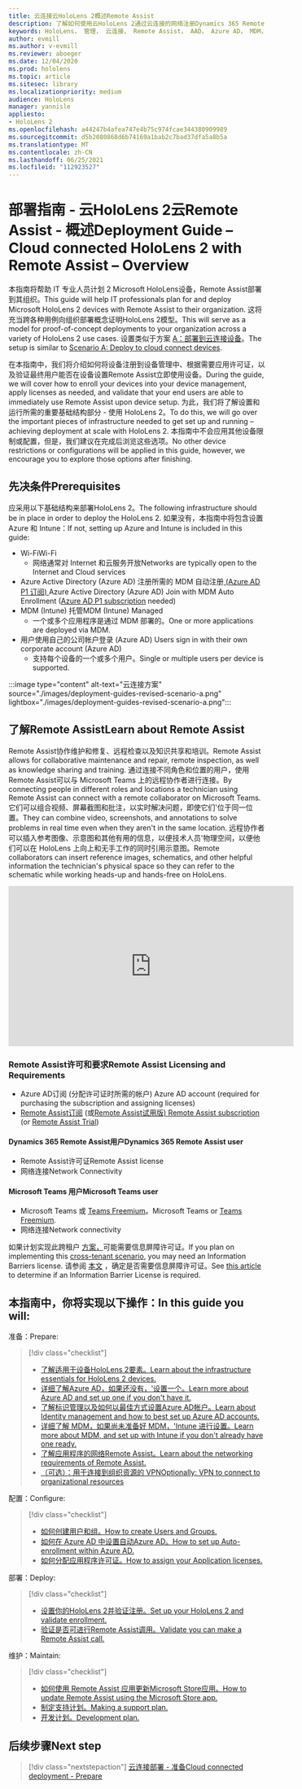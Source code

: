 ```yaml
---
title: 云连接云HoloLens 2概述Remote Assist
description: 了解如何使用云HoloLens 2通过云连接的网络注册Dynamics 365 Remote Assist。
keywords: HoloLens， 管理， 云连接， Remote Assist， AAD， Azure AD， MDM， 移动设备管理
author: evmill
ms.author: v-evmill
ms.reviewer: aboeger
ms.date: 12/04/2020
ms.prod: hololens
ms.topic: article
ms.sitesec: library
ms.localizationpriority: medium
audience: HoloLens
manager: yannisle
appliesto:
- HoloLens 2
ms.openlocfilehash: a44247b4afea747e4b75c974fcae344380909989
ms.sourcegitcommit: d5b2080868d6b74169a1bab2c7bad37dfa5a8b5a
ms.translationtype: MT
ms.contentlocale: zh-CN
ms.lasthandoff: 06/25/2021
ms.locfileid: "112923527"
---
```

# <a name="deployment-guide--cloud-connected-hololens-2-with-remote-assist--overview"></a><span data-ttu-id="74416-104">部署指南 - 云HoloLens 2云Remote Assist - 概述</span><span class="sxs-lookup"><span data-stu-id="74416-104">Deployment Guide – Cloud connected HoloLens 2 with Remote Assist – Overview</span></span>

<span data-ttu-id="74416-105">本指南将帮助 IT 专业人员计划 2 Microsoft HoloLens设备，Remote Assist部署到其组织。</span><span class="sxs-lookup"><span data-stu-id="74416-105">This guide will help IT professionals plan for and deploy Microsoft HoloLens 2 devices with Remote Assist to their organization.</span></span> <span data-ttu-id="74416-106">这将充当跨各种用例向组织部署概念证明HoloLens 2模型。</span><span class="sxs-lookup"><span data-stu-id="74416-106">This will serve as a model for proof-of-concept deployments to your organization across a variety of HoloLens 2 use cases.</span></span> <span data-ttu-id="74416-107">设置类似于方案 [A：部署到云连接设备](https://docs.microsoft.com/hololens/common-scenarios#scenario-a)。</span><span class="sxs-lookup"><span data-stu-id="74416-107">The setup is similar to [Scenario A: Deploy to cloud connect devices](https://docs.microsoft.com/hololens/common-scenarios#scenario-a).</span></span> 

<span data-ttu-id="74416-108">在本指南中，我们将介绍如何将设备注册到设备管理中、根据需要应用许可证，以及验证最终用户能否在设备设置Remote Assist立即使用设备。</span><span class="sxs-lookup"><span data-stu-id="74416-108">During the guide, we will cover how to enroll your devices into your device management, apply licenses as needed, and validate that your end users are able to immediately use Remote Assist upon device setup.</span></span> <span data-ttu-id="74416-109">为此，我们将了解设置和运行所需的重要基础结构部分 - 使用 HoloLens 2。</span><span class="sxs-lookup"><span data-stu-id="74416-109">To do this, we will go over the important pieces of infrastructure needed to get set up and running – achieving deployment at scale with HoloLens 2.</span></span> <span data-ttu-id="74416-110">本指南中不会应用其他设备限制或配置，但是，我们建议在完成后浏览这些选项。</span><span class="sxs-lookup"><span data-stu-id="74416-110">No other device restrictions or configurations will be applied in this guide, however, we encourage you to explore those options after finishing.</span></span>

## <a name="prerequisites"></a><span data-ttu-id="74416-111">先决条件</span><span class="sxs-lookup"><span data-stu-id="74416-111">Prerequisites</span></span>

<span data-ttu-id="74416-112">应采用以下基础结构来部署HoloLens 2。</span><span class="sxs-lookup"><span data-stu-id="74416-112">The following infrastructure should be in place in order to deploy the HoloLens 2.</span></span> <span data-ttu-id="74416-113">如果没有，本指南中将包含设置 Azure 和 Intune：</span><span class="sxs-lookup"><span data-stu-id="74416-113">If not, setting up Azure and Intune is included in this guide:</span></span>

- <span data-ttu-id="74416-114">Wi-Fi</span><span class="sxs-lookup"><span data-stu-id="74416-114">Wi-Fi</span></span>
    - <span data-ttu-id="74416-115">网络通常对 Internet 和云服务开放</span><span class="sxs-lookup"><span data-stu-id="74416-115">Networks are typically open to the Internet and Cloud services</span></span>
- <span data-ttu-id="74416-116">Azure Active Directory (Azure AD) 注册所需的 MDM 自动注册[ (Azure AD P1 订阅) ](https://docs.microsoft.com/azure/active-directory/fundamentals/active-directory-whatis)</span><span class="sxs-lookup"><span data-stu-id="74416-116">Azure Active Directory (Azure AD) Join with MDM Auto Enrollment ([Azure AD P1 subscription](https://docs.microsoft.com/azure/active-directory/fundamentals/active-directory-whatis) needed)</span></span>
- <span data-ttu-id="74416-117">MDM (Intune) 托管</span><span class="sxs-lookup"><span data-stu-id="74416-117">MDM (Intune) Managed</span></span>
    - <span data-ttu-id="74416-118">一个或多个应用程序是通过 MDM 部署的。</span><span class="sxs-lookup"><span data-stu-id="74416-118">One or more applications are deployed via MDM.</span></span>
- <span data-ttu-id="74416-119">用户使用自己的公司帐户登录 (Azure AD) </span><span class="sxs-lookup"><span data-stu-id="74416-119">Users sign in with their own corporate account (Azure AD)</span></span>
    - <span data-ttu-id="74416-120">支持每个设备的一个或多个用户。</span><span class="sxs-lookup"><span data-stu-id="74416-120">Single or multiple users per device is supported.</span></span>

:::image type="content" alt-text="云连接方案" source="./images/deployment-guides-revised-scenario-a.png" lightbox="./images/deployment-guides-revised-scenario-a.png":::


## <a name="learn-about-remote-assist"></a><span data-ttu-id="74416-122">了解Remote Assist</span><span class="sxs-lookup"><span data-stu-id="74416-122">Learn about Remote Assist</span></span>

<span data-ttu-id="74416-123">Remote Assist协作维护和修复、远程检查以及知识共享和培训。</span><span class="sxs-lookup"><span data-stu-id="74416-123">Remote Assist allows for collaborative maintenance and repair, remote inspection, as well as knowledge sharing and training.</span></span> <span data-ttu-id="74416-124">通过连接不同角色和位置的用户，使用 Remote Assist可以与 Microsoft Teams 上的远程协作者进行连接。</span><span class="sxs-lookup"><span data-stu-id="74416-124">By connecting people in different roles and locations a technician using Remote Assist can connect with a remote collaborator on Microsoft Teams.</span></span> <span data-ttu-id="74416-125">它们可以组合视频、屏幕截图和批注，以实时解决问题，即使它们&#39;位于同一位置。</span><span class="sxs-lookup"><span data-stu-id="74416-125">They can combine video, screenshots, and annotations to solve problems in real time even when they aren&#39;t in the same location.</span></span> <span data-ttu-id="74416-126">远程协作者可以插入参考图像、示意图和其他有用的信息，以便技术人员&#39;物理空间，以便他们可以在 HoloLens 上向上和无手工作的同时引用示意图。</span><span class="sxs-lookup"><span data-stu-id="74416-126">Remote collaborators can insert reference images, schematics, and other helpful information the technician&#39;s physical space so they can refer to the schematic while working heads-up and hands-free on HoloLens.</span></span>

<iframe width="560" height="315" src="https://www.youtube.com/embed/d3YT8j0yYl0" frameborder="0" allow="accelerometer; autoplay; clipboard-write; encrypted-media; gyroscope; picture-in-picture" allowfullscreen></iframe>

### <a name="remote-assist-licensing-and-requirements"></a><span data-ttu-id="74416-127">Remote Assist许可和要求</span><span class="sxs-lookup"><span data-stu-id="74416-127">Remote Assist Licensing and Requirements</span></span>

- <span data-ttu-id="74416-128">Azure AD订阅 (分配许可证时所需的帐户) </span><span class="sxs-lookup"><span data-stu-id="74416-128">Azure AD account (required for purchasing the subscription and assigning licenses)</span></span>
- <span data-ttu-id="74416-129">[Remote Assist订阅](https://docs.microsoft.com/dynamics365/mixed-reality/remote-assist/buy-and-deploy-remote-assist) (或[Remote Assist试用版) ](https://docs.microsoft.com/dynamics365/mixed-reality/remote-assist/try-remote-assist)</span><span class="sxs-lookup"><span data-stu-id="74416-129">[Remote Assist subscription](https://docs.microsoft.com/dynamics365/mixed-reality/remote-assist/buy-and-deploy-remote-assist) (or [Remote Assist Trial](https://docs.microsoft.com/dynamics365/mixed-reality/remote-assist/try-remote-assist))</span></span>
    
#### <a name="dynamics-365-remote-assist-user"></a><span data-ttu-id="74416-130">Dynamics 365 Remote Assist用户</span><span class="sxs-lookup"><span data-stu-id="74416-130">Dynamics 365 Remote Assist user</span></span>

- <span data-ttu-id="74416-131">Remote Assist许可证</span><span class="sxs-lookup"><span data-stu-id="74416-131">Remote Assist license</span></span>
- <span data-ttu-id="74416-132">网络连接</span><span class="sxs-lookup"><span data-stu-id="74416-132">Network Connectivity</span></span>

#### <a name="microsoft-teams-user"></a><span data-ttu-id="74416-133">Microsoft Teams 用户</span><span class="sxs-lookup"><span data-stu-id="74416-133">Microsoft Teams user</span></span>

- <span data-ttu-id="74416-134">Microsoft Teams 或 [Teams Freemium](https://products.office.com/microsoft-teams/free)。</span><span class="sxs-lookup"><span data-stu-id="74416-134">Microsoft Teams or [Teams Freemium](https://products.office.com/microsoft-teams/free).</span></span>
- <span data-ttu-id="74416-135">网络连接</span><span class="sxs-lookup"><span data-stu-id="74416-135">Network connectivity</span></span>

<span data-ttu-id="74416-136">如果计划实现此跨租户 [方案，](https://docs.microsoft.com/dynamics365/mixed-reality/remote-assist/cross-tenant-overview#scenario-2-leasing-services-to-other-tenants)可能需要信息屏障许可证。</span><span class="sxs-lookup"><span data-stu-id="74416-136">If you plan on implementing this [cross-tenant scenario](https://docs.microsoft.com/dynamics365/mixed-reality/remote-assist/cross-tenant-overview#scenario-2-leasing-services-to-other-tenants), you may need an Information Barriers license.</span></span> <span data-ttu-id="74416-137">请参阅 [本文](https://docs.microsoft.com/dynamics365/mixed-reality/remote-assist/cross-tenant-licensing-implementation#step-1-determine-if-information-barriers-are-necessary) ，确定是否需要信息屏障许可证。</span><span class="sxs-lookup"><span data-stu-id="74416-137">See [this article](https://docs.microsoft.com/dynamics365/mixed-reality/remote-assist/cross-tenant-licensing-implementation#step-1-determine-if-information-barriers-are-necessary) to determine if an Information Barrier License is required.</span></span>

## <a name="in-this-guide-you-will"></a><span data-ttu-id="74416-138">本指南中，你将实现以下操作：</span><span class="sxs-lookup"><span data-stu-id="74416-138">In this guide you will:</span></span>

<span data-ttu-id="74416-139">准备：</span><span class="sxs-lookup"><span data-stu-id="74416-139">Prepare:</span></span>

> [!div class="checklist"]
> - [<span data-ttu-id="74416-140">了解适用于设备HoloLens 2要素。</span><span class="sxs-lookup"><span data-stu-id="74416-140">Learn about the infrastructure essentials for HoloLens 2 devices.</span></span>](hololens2-cloud-connected-prepare.md#infrastructure-essentials)
> - [<span data-ttu-id="74416-141">详细了解Azure AD，如果还没有，&#39;设置一个。</span><span class="sxs-lookup"><span data-stu-id="74416-141">Learn more about Azure AD and set up one if you don&#39;t have it.</span></span>](hololens2-cloud-connected-prepare.md#azure-active-directory)
> - [<span data-ttu-id="74416-142">了解标识管理以及如何以最佳方式设置Azure AD帐户。</span><span class="sxs-lookup"><span data-stu-id="74416-142">Learn about Identity management and how to best set up Azure AD accounts.</span></span>](hololens2-cloud-connected-prepare.md#identity-management)
> - [<span data-ttu-id="74416-143">详细了解 MDM，如果尚未准备好 MDM，&#39;Intune 进行设置。</span><span class="sxs-lookup"><span data-stu-id="74416-143">Learn more about MDM, and set up with Intune if you don&#39;t already have one ready.</span></span>](hololens2-cloud-connected-prepare.md#mobile-device-management)
> - [<span data-ttu-id="74416-144">了解应用程序的网络Remote Assist。</span><span class="sxs-lookup"><span data-stu-id="74416-144">Learn about the networking requirements of Remote Assist.</span></span>](hololens2-cloud-connected-prepare.md#network)
> - [<span data-ttu-id="74416-145">（可选）：用于连接到组织资源的 VPN</span><span class="sxs-lookup"><span data-stu-id="74416-145">Optionally: VPN to connect to organizational resources</span></span>](hololens2-cloud-connected-prepare.md#optional-connect-your-hololens-to-vpn)

<span data-ttu-id="74416-146">配置：</span><span class="sxs-lookup"><span data-stu-id="74416-146">Configure:</span></span>

> [!div class="checklist"]
> - [<span data-ttu-id="74416-147">如何创建用户和组。</span><span class="sxs-lookup"><span data-stu-id="74416-147">How to create Users and Groups.</span></span>](hololens2-cloud-connected-configure.md#azure-users-and-groups)
> - [<span data-ttu-id="74416-148">如何在 Azure AD 中设置自动Azure AD。</span><span class="sxs-lookup"><span data-stu-id="74416-148">How to set up Auto-enrollment within Azure AD.</span></span>](hololens2-cloud-connected-configure.md#auto-enrollment-on-hololens-2)
> - [<span data-ttu-id="74416-149">如何分配应用程序许可证。</span><span class="sxs-lookup"><span data-stu-id="74416-149">How to assign your Application licenses.</span></span>](hololens2-cloud-connected-configure.md#application-licenses)

<span data-ttu-id="74416-150">部署：</span><span class="sxs-lookup"><span data-stu-id="74416-150">Deploy:</span></span>

> [!div class="checklist"]
> - [<span data-ttu-id="74416-151">设置你的HoloLens 2并验证注册。</span><span class="sxs-lookup"><span data-stu-id="74416-151">Set up your HoloLens 2 and validate enrollment.</span></span>](hololens2-cloud-connected-deploy.md#enrollment-validation)
> - [<span data-ttu-id="74416-152">验证是否可进行Remote Assist调用。</span><span class="sxs-lookup"><span data-stu-id="74416-152">Validate you can make a Remote Assist call.</span></span>](hololens2-cloud-connected-deploy.md#remote-assist-call-validation)

<span data-ttu-id="74416-153">维护：</span><span class="sxs-lookup"><span data-stu-id="74416-153">Maintain:</span></span>

> [!div class="checklist"]
> - [<span data-ttu-id="74416-154">如何使用 Remote Assist 应用更新Microsoft Store应用。</span><span class="sxs-lookup"><span data-stu-id="74416-154">How to update Remote Assist using the Microsoft Store app.</span></span>](hololens2-cloud-connected-maintain.md#updates)
> - [<span data-ttu-id="74416-155">制定支持计划。</span><span class="sxs-lookup"><span data-stu-id="74416-155">Making a support plan.</span></span>](hololens2-cloud-connected-maintain.md#support-plan)
> - [<span data-ttu-id="74416-156">开发计划。</span><span class="sxs-lookup"><span data-stu-id="74416-156">Development plan.</span></span>](hololens2-cloud-connected-maintain.md#development-plan)

## <a name="next-step"></a><span data-ttu-id="74416-157">后续步骤</span><span class="sxs-lookup"><span data-stu-id="74416-157">Next step</span></span>

> [!div class="nextstepaction"]
> [<span data-ttu-id="74416-158">云连接部署 - 准备</span><span class="sxs-lookup"><span data-stu-id="74416-158">Cloud connected deployment - Prepare</span></span>](hololens2-cloud-connected-prepare.md)

